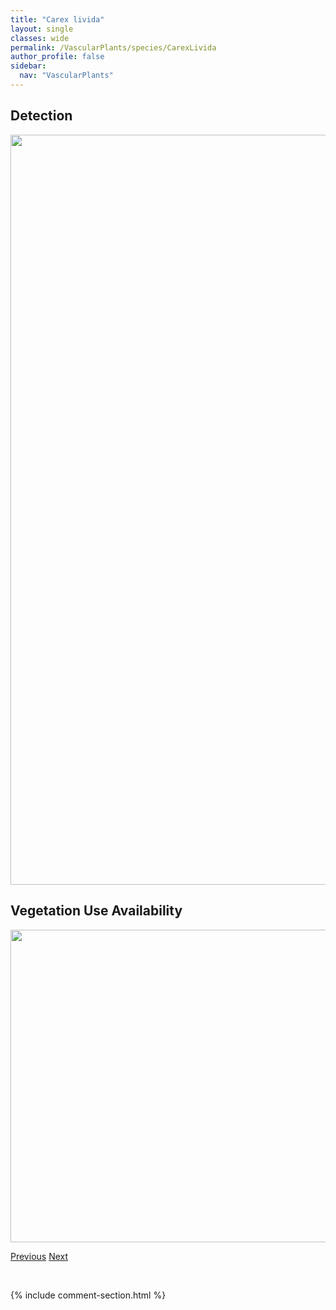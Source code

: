 ```yaml
---
title: "Carex livida"
layout: single
classes: wide
permalink: /VascularPlants/species/CarexLivida
author_profile: false
sidebar:
  nav: "VascularPlants"
---
```


<h2>Detection</h2>

<a href="https://drive.google.com/uc?export=view&id=1gnMoKp-LUlv8W7pgG1YF_oVDu9q1jV5m">
<img src="https://drive.google.com/uc?export=view&id=1gnMoKp-LUlv8W7pgG1YF_oVDu9q1jV5m" height = "1200" width = "800">
</a>


<h2>Vegetation Use Availability</h2>

<a href="https://drive.google.com/uc?export=view&id=11IE5I6NfIviiAwO97-P1721fBO86L8jY">
<img src="https://drive.google.com/uc?export=view&id=11IE5I6NfIviiAwO97-P1721fBO86L8jY" height = "500" width = "1000">
</a>


<a href="/DevelopmentWebsite/VascularPlants/species/CarexLimosa" class="pagination--pager" title="Carex limosa">Previous</a> <a href="/DevelopmentWebsite/VascularPlants/species/CarexLoliacea" class="pagination--pager" title="Carex loliacea">Next</a>

<p>&nbsp;</p>

{% include comment-section.html %}
